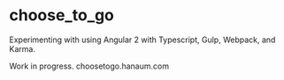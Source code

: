 # choose_to_go
Experimenting with using Angular 2 with Typescript, Gulp, Webpack, and Karma.

Work in progress.
choosetogo.hanaum.com

